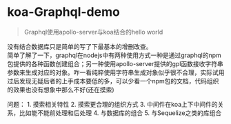 # koa-Graphql-demo

> Graphql使用apollo-server与koa结合的hello world 
 
没有结合数据库只是简单的写了下最基本的增删改查。  
简单了解了一下，graphql在nodejs中有两种使用方式一种是通过graphql的npm包提供的各种函数创建组合；另一种使用apollo-server提供的gpl函数接收字符串参数来生成对应的对象。咋一看纯粹使用字符串生成对象似乎很不合理，实际试用过后发现无疑后者的上手成本要低的多，可以少看一个npm包的文档，代码组织的效果也没有想象中那么不好(还在摸索)
   
问题：
    1. 摸索相关特性
    2. 摸索更合理的组织方式
    3. 中间件在koa上下中间件的关系，比如能不能前处理和后处理
    4. 与数据库的组合
    5. 与Sequelize之类的库组合

